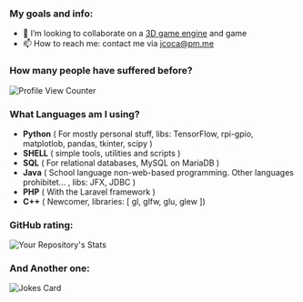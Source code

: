 <!--
### Hi there 👋
**JCOCA-Tech/JCOCA-Tech** is a ✨ _special_ ✨ repository because its `README.md` (this file) appears on your GitHub profile.
Here are some ideas to get you started:
-->

### My goals and info: <br>
- 👯 I’m looking to collaborate on a [3D game engine](https://en.wikipedia.org/wiki/Game_engine) and game
- 📫 How to reach me: contact me via [jcoca@pm.me](mailto:jcoca@pm.me)

### How many people have suffered before? <br>

![Profile View Counter](https://komarev.com/ghpvc/?username=JCOCA-Tech)
<br>

### What Languages am I using?<br>
- <b>Python</b> ( For mostly personal stuff, libs: TensorFlow, rpi-gpio, matplotlob, pandas, tkinter, scipy )
- <b>SHELL</b> ( simple tools, utilities and scripts )
- <b>SQL</b> ( For relational databases, MySQL on MariaDB )
- <b>Java</b> ( School language non-web-based programming. Other languages prohibitet... , libs: JFX, JDBC )
- <b>PHP</b> ( With the Laravel framework )
- <b>C++</b> ( Newcomer, libraries: [ gl, glfw, glu, glew ])

### GitHub rating:<br>

![Your Repository's Stats](https://github-readme-stats.vercel.app/api?username=JCOCA-Tech&&show_icons=true&title_color=ffffff&icon_color=bb2acf&text_color=daf7dc&bg_color=151515)
<br>

### And Another one:<br>

![Jokes Card](https://readme-jokes.vercel.app/api)
<br>
